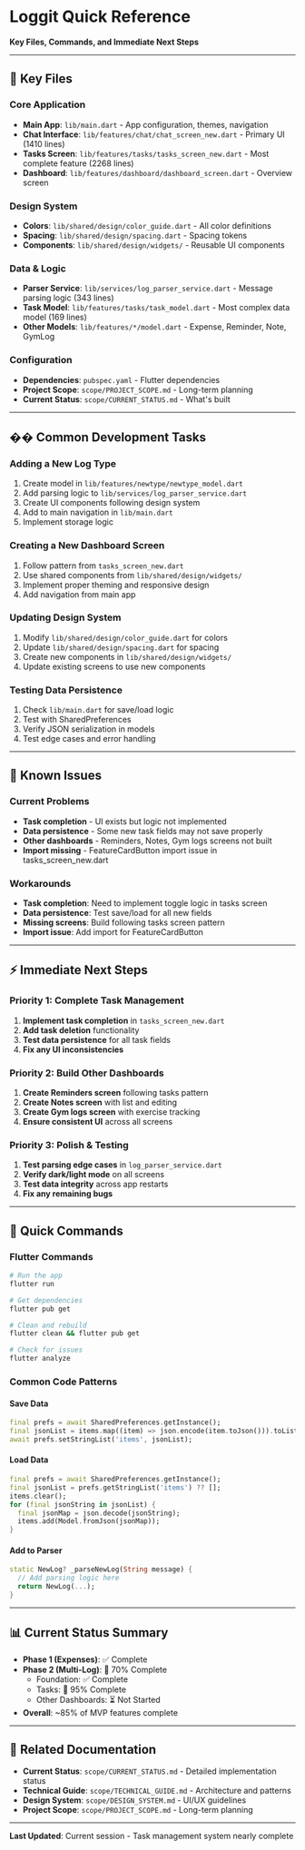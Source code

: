 # Loggit Quick Reference

**Key Files, Commands, and Immediate Next Steps**

---

## 📁 Key Files

### **Core Application**
- **Main App**: `lib/main.dart` - App configuration, themes, navigation
- **Chat Interface**: `lib/features/chat/chat_screen_new.dart` - Primary UI (1410 lines)
- **Tasks Screen**: `lib/features/tasks/tasks_screen_new.dart` - Most complete feature (2268 lines)
- **Dashboard**: `lib/features/dashboard/dashboard_screen.dart` - Overview screen

### **Design System**
- **Colors**: `lib/shared/design/color_guide.dart` - All color definitions
- **Spacing**: `lib/shared/design/spacing.dart` - Spacing tokens
- **Components**: `lib/shared/design/widgets/` - Reusable UI components

### **Data & Logic**
- **Parser Service**: `lib/services/log_parser_service.dart` - Message parsing logic (343 lines)
- **Task Model**: `lib/features/tasks/task_model.dart` - Most complex data model (169 lines)
- **Other Models**: `lib/features/*/model.dart` - Expense, Reminder, Note, GymLog

### **Configuration**
- **Dependencies**: `pubspec.yaml` - Flutter dependencies
- **Project Scope**: `scope/PROJECT_SCOPE.md` - Long-term planning
- **Current Status**: `scope/CURRENT_STATUS.md` - What's built

---

## �� Common Development Tasks

### **Adding a New Log Type**
1. Create model in `lib/features/newtype/newtype_model.dart`
2. Add parsing logic to `lib/services/log_parser_service.dart`
3. Create UI components following design system
4. Add to main navigation in `lib/main.dart`
5. Implement storage logic

### **Creating a New Dashboard Screen**
1. Follow pattern from `tasks_screen_new.dart`
2. Use shared components from `lib/shared/design/widgets/`
3. Implement proper theming and responsive design
4. Add navigation from main app

### **Updating Design System**
1. Modify `lib/shared/design/color_guide.dart` for colors
2. Update `lib/shared/design/spacing.dart` for spacing
3. Create new components in `lib/shared/design/widgets/`
4. Update existing screens to use new components

### **Testing Data Persistence**
1. Check `lib/main.dart` for save/load logic
2. Test with SharedPreferences
3. Verify JSON serialization in models
4. Test edge cases and error handling

---

## 🚨 Known Issues

### **Current Problems**
- **Task completion** - UI exists but logic not implemented
- **Data persistence** - Some new task fields may not save properly
- **Other dashboards** - Reminders, Notes, Gym logs screens not built
- **Import missing** - FeatureCardButton import issue in tasks_screen_new.dart

### **Workarounds**
- **Task completion**: Need to implement toggle logic in tasks screen
- **Data persistence**: Test save/load for all new fields
- **Missing screens**: Build following tasks screen pattern
- **Import issue**: Add import for FeatureCardButton

---

## ⚡ Immediate Next Steps

### **Priority 1: Complete Task Management**
1. **Implement task completion** in `tasks_screen_new.dart`
2. **Add task deletion** functionality
3. **Test data persistence** for all task fields
4. **Fix any UI inconsistencies**

### **Priority 2: Build Other Dashboards**
1. **Create Reminders screen** following tasks pattern
2. **Create Notes screen** with list and editing
3. **Create Gym logs screen** with exercise tracking
4. **Ensure consistent UI** across all screens

### **Priority 3: Polish & Testing**
1. **Test parsing edge cases** in `log_parser_service.dart`
2. **Verify dark/light mode** on all screens
3. **Test data integrity** across app restarts
4. **Fix any remaining bugs**

---

## 🎯 Quick Commands

### **Flutter Commands**
```bash
# Run the app
flutter run

# Get dependencies
flutter pub get

# Clean and rebuild
flutter clean && flutter pub get

# Check for issues
flutter analyze
```

### **Common Code Patterns**

#### **Save Data**
```dart
final prefs = await SharedPreferences.getInstance();
final jsonList = items.map((item) => json.encode(item.toJson())).toList();
await prefs.setStringList('items', jsonList);
```

#### **Load Data**
```dart
final prefs = await SharedPreferences.getInstance();
final jsonList = prefs.getStringList('items') ?? [];
items.clear();
for (final jsonString in jsonList) {
  final jsonMap = json.decode(jsonString);
  items.add(Model.fromJson(jsonMap));
}
```

#### **Add to Parser**
```dart
static NewLog? _parseNewLog(String message) {
  // Add parsing logic here
  return NewLog(...);
}
```

---

## 📊 Current Status Summary

- **Phase 1 (Expenses)**: ✅ Complete
- **Phase 2 (Multi-Log)**: 🔄 70% Complete
  - Foundation: ✅ Complete
  - Tasks: 🔄 95% Complete
  - Other Dashboards: ⏳ Not Started
- **Overall**: ~85% of MVP features complete

---

## 🔗 Related Documentation
- **Current Status**: `scope/CURRENT_STATUS.md` - Detailed implementation status
- **Technical Guide**: `scope/TECHNICAL_GUIDE.md` - Architecture and patterns
- **Design System**: `scope/DESIGN_SYSTEM.md` - UI/UX guidelines
- **Project Scope**: `scope/PROJECT_SCOPE.md` - Long-term planning

---

**Last Updated**: Current session - Task management system nearly complete 
